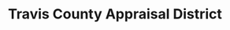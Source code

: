 ---
schema: default
title: Travis County Appraisal District
description: ''
logo: 'http://www.traviscad.org/images/logo.jpg'
github: 'https://github.com/chbrown/travis-county-appraisal-data'
email: info@open-austin.org
---